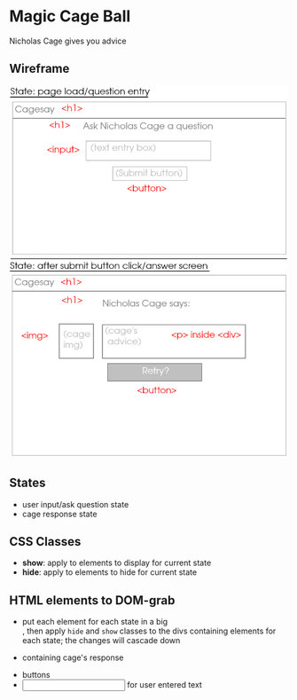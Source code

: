 # Magic Cage Ball

Nicholas Cage gives you advice

## Wireframe

![web app wireframe](magicCageBallWireframe.png)

## States

- user input/ask question state
- cage response state

## CSS Classes

- **show**: apply to elements to display for current state
- **hide**: apply to elements to hide for current state

## HTML elements to DOM-grab

- put each element for each state in a big <div>, then apply `hide` and `show` classes to the divs containing elements for each state; the changes will cascade down
- <p> containing cage's response
- buttons
- <input> for user entered text
